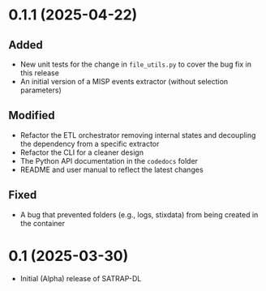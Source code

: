 # 0.1.1 (2025-04-22)

## Added

- New unit tests for the change in `file_utils.py` to cover the bug fix in this release
- An initial version of a MISP events extractor (without selection parameters)

## Modified

- Refactor the ETL orchestrator removing internal states and decoupling the dependency from a specific extractor
- Refactor the CLI for a cleaner design
- The Python API documentation in the `codedocs` folder
- README and user manual to reflect the latest changes

## Fixed

- A bug that prevented folders (e.g., logs, stixdata) from being created in the container


# 0.1 (2025-03-30)

- Initial (Alpha) release of SATRAP-DL
